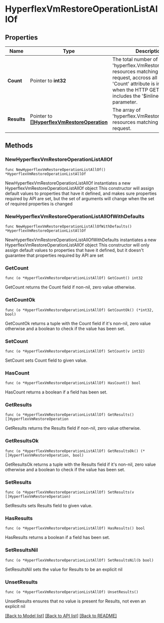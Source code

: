 # HyperflexVmRestoreOperationListAllOf

## Properties

Name | Type | Description | Notes
------------ | ------------- | ------------- | -------------
**Count** | Pointer to **int32** | The total number of &#39;hyperflex.VmRestoreOperation&#39; resources matching the request, accross all pages. The &#39;Count&#39; attribute is included when the HTTP GET request includes the &#39;$inlinecount&#39; parameter. | [optional] 
**Results** | Pointer to [**[]HyperflexVmRestoreOperation**](HyperflexVmRestoreOperation.md) | The array of &#39;hyperflex.VmRestoreOperation&#39; resources matching the request. | [optional] 

## Methods

### NewHyperflexVmRestoreOperationListAllOf

`func NewHyperflexVmRestoreOperationListAllOf() *HyperflexVmRestoreOperationListAllOf`

NewHyperflexVmRestoreOperationListAllOf instantiates a new HyperflexVmRestoreOperationListAllOf object
This constructor will assign default values to properties that have it defined,
and makes sure properties required by API are set, but the set of arguments
will change when the set of required properties is changed

### NewHyperflexVmRestoreOperationListAllOfWithDefaults

`func NewHyperflexVmRestoreOperationListAllOfWithDefaults() *HyperflexVmRestoreOperationListAllOf`

NewHyperflexVmRestoreOperationListAllOfWithDefaults instantiates a new HyperflexVmRestoreOperationListAllOf object
This constructor will only assign default values to properties that have it defined,
but it doesn't guarantee that properties required by API are set

### GetCount

`func (o *HyperflexVmRestoreOperationListAllOf) GetCount() int32`

GetCount returns the Count field if non-nil, zero value otherwise.

### GetCountOk

`func (o *HyperflexVmRestoreOperationListAllOf) GetCountOk() (*int32, bool)`

GetCountOk returns a tuple with the Count field if it's non-nil, zero value otherwise
and a boolean to check if the value has been set.

### SetCount

`func (o *HyperflexVmRestoreOperationListAllOf) SetCount(v int32)`

SetCount sets Count field to given value.

### HasCount

`func (o *HyperflexVmRestoreOperationListAllOf) HasCount() bool`

HasCount returns a boolean if a field has been set.

### GetResults

`func (o *HyperflexVmRestoreOperationListAllOf) GetResults() []HyperflexVmRestoreOperation`

GetResults returns the Results field if non-nil, zero value otherwise.

### GetResultsOk

`func (o *HyperflexVmRestoreOperationListAllOf) GetResultsOk() (*[]HyperflexVmRestoreOperation, bool)`

GetResultsOk returns a tuple with the Results field if it's non-nil, zero value otherwise
and a boolean to check if the value has been set.

### SetResults

`func (o *HyperflexVmRestoreOperationListAllOf) SetResults(v []HyperflexVmRestoreOperation)`

SetResults sets Results field to given value.

### HasResults

`func (o *HyperflexVmRestoreOperationListAllOf) HasResults() bool`

HasResults returns a boolean if a field has been set.

### SetResultsNil

`func (o *HyperflexVmRestoreOperationListAllOf) SetResultsNil(b bool)`

 SetResultsNil sets the value for Results to be an explicit nil

### UnsetResults
`func (o *HyperflexVmRestoreOperationListAllOf) UnsetResults()`

UnsetResults ensures that no value is present for Results, not even an explicit nil

[[Back to Model list]](../README.md#documentation-for-models) [[Back to API list]](../README.md#documentation-for-api-endpoints) [[Back to README]](../README.md)


